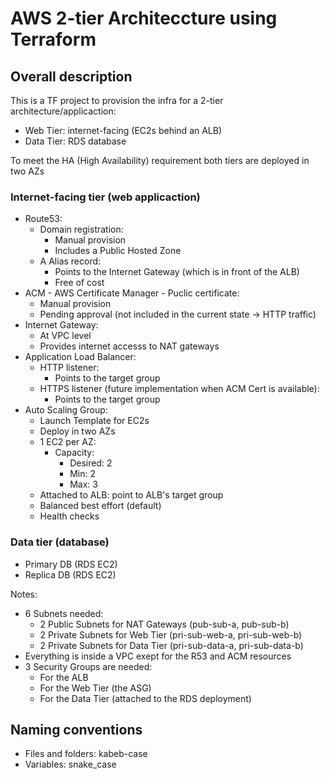 # AWS 2-tier Architeccture using Terraform

## Overall description

This is a TF project to provision the infra for a 2-tier architecture/applicaction:

- Web Tier: internet-facing (EC2s behind an ALB)
- Data Tier: RDS database

To meet the HA (High Availability) requirement both tiers are deployed in two AZs

### Internet-facing tier (web applicaction)

- Route53:
  - Domain registration:
    - Manual provision
    - Includes a Public Hosted Zone
  - A Alias record:
    - Points to the Internet Gateway (which is in front of the ALB)
    - Free of cost
- ACM - AWS Certificate Manager - Puclic certificate:
  - Manual provision
  - Pending approval (not included in the current state -> HTTP traffic)
- Internet Gateway:
  - At VPC level
  - Provides internet accesss to NAT gateways
- Application Load Balancer:
  - HTTP listener:
    - Points to the target group
  - HTTPS listener (future implementation when ACM Cert is available):
    - Points to the target group
- Auto Scaling Group:
  - Launch Template for EC2s
  - Deploy in two AZs
  - 1 EC2 per AZ:
    - Capacity:
      - Desired: 2
      - Min: 2
      - Max: 3
  - Attached to ALB: point to ALB's target group
  - Balanced best effort (default)
  - Health checks

### Data tier (database)

- Primary DB (RDS EC2)
- Replica DB (RDS EC2)

Notes:

- 6 Subnets needed:
  - 2 Public Subnets for NAT Gateways (pub-sub-a, pub-sub-b)
  - 2 Private Subnets for Web Tier (pri-sub-web-a, pri-sub-web-b)
  - 2 Private Subnets for Data Tier (pri-sub-data-a, pri-sub-data-b)
- Everything is inside a VPC exept for the R53 and ACM resources
- 3 Security Groups are needed:
  - For the ALB
  - For the Web Tier (the ASG)
  - For the Data Tier (attached to the RDS deployment)

## Naming conventions

- Files and folders: kabeb-case
- Variables: snake_case
